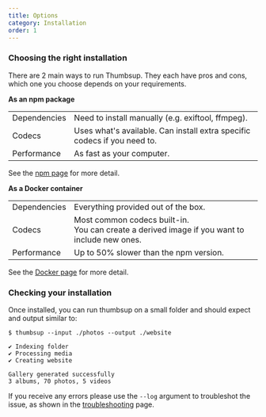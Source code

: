 ```yaml
---
title: Options
category: Installation
order: 1
---
```


### Choosing the right installation

There are 2 main ways to run Thumbsup.
They each have pros and cons, which one you choose depends on your requirements.

**As an npm package**

<table class="comparison">
  <tr>
    <td>Dependencies</td>
    <td>Need to install manually (e.g. exiftool, ffmpeg).</td>
  </tr>
  <tr>
    <td>Codecs</td>
    <td>Uses what's available. Can install extra specific codecs if you need to.</td>
  </tr>
  <tr>
    <td>Performance</td>
    <td>As fast as your computer.</td>
  </tr>
</table>

See the <a href="../../2-installation/npm">npm page</a> for more detail.

**As a Docker container**

<table class="comparison">
  <tr>
    <td>Dependencies</td>
    <td>Everything provided out of the box.</td>
  </tr>
  <tr>
    <td>Codecs</td>
    <td>Most common codecs built-in. <br />You can create a derived image if you want to include new ones.</td>
  </tr>
  <tr>
    <td>Performance</td>
    <td>Up to 50% slower than the npm version.</td>
  </tr>
</table>

See the <a href="../../2-installation/docker">Docker page</a> for more detail.

### Checking your installation

Once installed, you can run thumbsup on a small folder and should expect and output similar to:

```
$ thumbsup --input ./photos --output ./website

✔ Indexing folder
✔ Processing media
✔ Creating website

Gallery generated successfully
3 albums, 70 photos, 5 videos
```

If you receive any errors please use the `--log` argument to troubleshot the issue, as shown in the [troubleshooting](../../3-configuration/troubleshooting) page.
